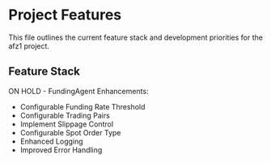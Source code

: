 # Project Features

This file outlines the current feature stack and development priorities for the afz1 project.

## Feature Stack

ON HOLD - FundingAgent Enhancements:
- Configurable Funding Rate Threshold
- Configurable Trading Pairs
- Implement Slippage Control
- Configurable Spot Order Type
- Enhanced Logging
- Improved Error Handling

<!-- Add more features below as needed -->